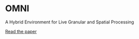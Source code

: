 # OMNI
A Hybrid Environment for Live Granular and Spatial Processing

[Read the paper](https://hoopes-j.github.io/capstone/final_paper%5BHoopes%5D.pdf)
